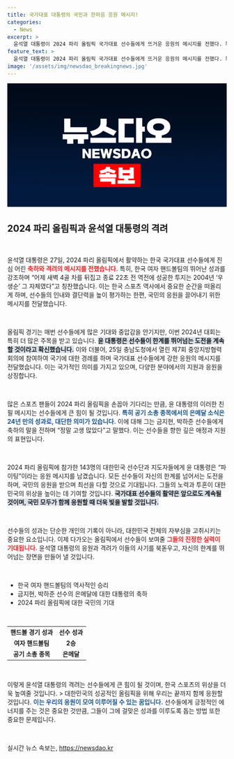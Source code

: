 ```yaml
---
title: 국가대표 대통령의 국민과 한마음 응원 메시지!
categories:
  - News
excerpt: >
  윤석열 대통령이 2024 파리 올림픽 국가대표 선수들에게 뜨거운 응원의 메시지를 전했다. 특히 핸드볼 여자팀의 극적인 역전 승리를 우생순에 빗대어 격려하며, 메달 소식에도 힘찬 축하를 보냈다.
feature_text: >
  윤석열 대통령이 2024 파리 올림픽 국가대표 선수들에게 뜨거운 응원의 메시지를 전했다. 특히 핸드볼 여자팀의 극적인 역전 승리를 우생순에 빗대어 격려하며, 메달 소식에도 힘찬 축하를 보냈다.
image: '/assets/img/newsdao_breakingnews.jpg'
---
```


<p><img src="/assets/img/newsdao_breakingnews.jpg" alt="implanttips 속보" /></p>

<h2 data-ke-size="size26">2024 파리 올림픽과 윤석열 대통령의 격려</h2>

<p data-ke-size="size16">&nbsp;</p>

<p>윤석열 대통령은 27일, 2024 파리 올림픽에서 활약하는 한국 국가대표 선수들에게 진심 어린 <b><span style="color: #ee2323;">축하와 격려의 메시지를 전했습니다.</span></b> 특히, 한국 여자 핸드볼팀의 뛰어난 성과를 강조하며 “어제 새벽 4골 차를 뒤집고 종료 22초 전 역전에 성공한 투지는 2004년 ‘우생순’ 그 자체였다”고 칭찬했습니다. 이는 한국 스포츠 역사에서 중요한 순간을 떠올리게 하며, 선수들의 인내와 결단력을 높이 평가하는 한편, 국민의 응원을 끌어내기 위한 메시지를 전달했습니다. </p>

<p data-ke-size="size16">&nbsp;</p>

<p>올림픽 경기는 매번 선수들에게 많은 기대와 중압감을 안기지만, 이번 2024년 대회는 특히 더 많은 주목을 받고 있습니다. <b><span style="background-color: #21538527;">윤 대통령은 선수들이 한계를 뛰어넘는 도전을 계속할 것이라고 확신했습니다.</span></b> 이와 더불어, 25일 충남도청에서 열린 제7회 중앙지방협력회의에 참여하여 국기에 대한 경례를 하며 국가대표 선수들에게 강한 응원의 메시지를 전달했습니다. 이는 국가적인 의미를 가지고 있으며, 다양한 분야에서의 지원과 응원을 상징합니다. </p>

<p data-ke-size="size16">&nbsp;</p>

<p>많은 스포츠 팬들이 2024 파리 올림픽을 손꼽아 기다리는 만큼, 윤 대통령의 이러한 친필 메시지는 선수들에게 큰 힘이 될 것입니다. <b><span style="color: #1a5490;">특히 공기 소총 종목에서의 은메달 소식은 24년 만의 성과로, 대단한 의미가 있습니다.</span></b> 이에 대해 그는 금지현, 박하준 선수들에게 축하의 말을 전하며 “정말 고생 많았다”고 말했다. 이는 선수들을 향한 깊은 애정과 지원의 표현입니다.</p>

<p data-ke-size="size16">&nbsp;</p>

<p>2024 파리 올림픽에 참가한 143명의 대한민국 선수단과 지도자들에게 윤 대통령은 “파이팅”이라는 응원 메시지를 남겼습니다. 모든 선수들이 자신의 한계를 넘어서는 도전을 하며, 국민의 응원을 받으며 최선을 다할 것으로 기대됩니다. 그들의 노력과 투혼이 대한민국의 위상을 높이는 데 기여할 것입니다. <b><span style="background-color: #21538527;">국가대표 선수들의 활약은 앞으로도 계속될 것이며, 국민 모두가 함께 응원할 때 더욱 빛을 발할 것입니다.</span></b></p>

<p data-ke-size="size16">&nbsp;</p>

<p>선수들의 성과는 단순한 개인의 기록이 아니라, 대한민국 전체의 자부심을 고취시키는 중요한 요소입니다. 이제 다가오는 올림픽에서 선수들이 보여줄 <b><span style="color: #ee2323;">그들의 진정한 실력이 기대됩니다.</span></b> 윤석열 대통령의 응원과 격려가 이들의 사기를 북돋우고, 자신의 한계를 뛰어넘는 장면을 만들어 낼 것입니다.</p>

<p data-ke-size="size16">&nbsp;</p>

<ul>
  <li>한국 여자 핸드볼팀의 역사적인 승리</li>
  <li>금지현, 박하준 선수의 은메달에 대한 대통령의 축하</li>
  <li>2024 파리 올림픽에 대한 국민의 기대</li>
</ul>

<p data-ke-size="size16">&nbsp;</p>

<table style="width: 100%;">
  <tr>
    <td style="text-align: center; height: 17px;"><b>핸드볼 경기 성과</b></td>
    <td style="text-align: center; height: 17px;"><b>선수 성과</b></td>
  </tr>
  <tr>
    <td style="text-align: center; height: 17px;"><b>여자 핸드볼팀</b></td>
    <td style="text-align: center; height: 17px;"><b>2승</b></td>
  </tr>
  <tr>
    <td style="text-align: center; height: 17px;"><b>공기 소총 종목</b></td>
    <td style="text-align: center; height: 17px;"><b>은메달</b></td>
  </tr>
</table>

<p data-ke-size="size16">&nbsp;</p>

<p>이렇게 윤석열 대통령의 격려는 선수들에게 큰 힘이 될 것이며, 한국 스포츠의 위상을 더욱 높여줄 것입니다. &gt; 대한민국의 성공적인 올림픽을 위해 우리는 끝까지 함께 응원할 것입니다. <b><span style="color: #1a5490;">이는 우리의 응원이 모여 이루어질 수 있는 꿈입니다.</span></b> 선수들에게 긍정적인 에너지를 주는 것은 중요한 것만큼, 그들이 그에 걸맞은 성과를 이루도록 돕는 방법 또한 중요한 문제입니다. </p>

<p data-ke-size="size16">&nbsp;</p>
실시간 뉴스 속보는, <a href="https://newsdao.kr" rel="dofollow">https://newsdao.kr</a>


